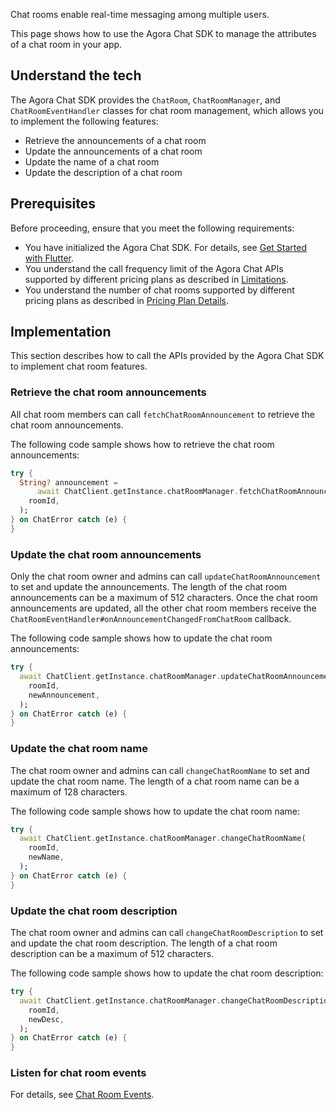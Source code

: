 Chat rooms enable real-time messaging among multiple users.

This page shows how to use the Agora Chat SDK to manage the attributes of a chat room in your app.


## Understand the tech

The Agora Chat SDK provides the `ChatRoom`, `ChatRoomManager`, and `ChatRoomEventHandler` classes for chat room management, which allows you to implement the following features:

- Retrieve the announcements of a chat room
- Update the announcements of a chat room
- Update the name of a chat room
- Update the description of a chat room


## Prerequisites

Before proceeding, ensure that you meet the following requirements:

- You have initialized the Agora Chat SDK. For details, see [Get Started with Flutter](./agora_chat_get_started_flutter).
- You understand the call frequency limit of the Agora Chat APIs supported by different pricing plans as described in [Limitations](./agora_chat_limitation).
- You understand the number of chat rooms supported by different pricing plans as described in [Pricing Plan Details](./agora_chat_plan).


## Implementation

This section describes how to call the APIs provided by the Agora Chat SDK to implement chat room features.

### Retrieve the chat room announcements

All chat room members can call `fetchChatRoomAnnouncement` to retrieve the chat room announcements.

The following code sample shows how to retrieve the chat room announcements:

```dart
try {
  String? announcement =
      await ChatClient.getInstance.chatRoomManager.fetchChatRoomAnnouncement(
    roomId,
  );
} on ChatError catch (e) {
}
```

### Update the chat room announcements

Only the chat room owner and admins can call `updateChatRoomAnnouncement` to set and update the announcements. The length of the chat room announcements can be a maximum of 512 characters. Once the chat room announcements are updated, all the other chat room members receive the `ChatRoomEventHandler#onAnnouncementChangedFromChatRoom` callback.

The following code sample shows how to update the chat room announcements:

```dart
try {
  await ChatClient.getInstance.chatRoomManager.updateChatRoomAnnouncement(
    roomId,
    newAnnouncement,
  );
} on ChatError catch (e) {
}
```

### Update the chat room name

The chat room owner and admins can call `changeChatRoomName` to set and update the chat room name. The length of a chat room name can be a maximum of 128 characters.

The following code sample shows how to update the chat room name:

```dart
try {
  await ChatClient.getInstance.chatRoomManager.changeChatRoomName(
    roomId,
    newName,
  );
} on ChatError catch (e) {
}
```

### Update the chat room description

The chat room owner and admins can call `changeChatRoomDescription` to set and update the chat room description. The length of a chat room description can be a maximum of 512 characters.

The following code sample shows how to update the chat room description:

```dart
try {
  await ChatClient.getInstance.chatRoomManager.changeChatRoomDescription(
    roomId,
    newDesc,
  );
} on ChatError catch (e) {
}
```

### Listen for chat room events

For details, see [Chat Room Events](./agora_chat_chatroom_flutter#listen-for-chat-room-events).